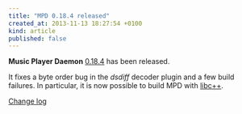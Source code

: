 ```yaml
---
title: "MPD 0.18.4 released"
created_at: 2013-11-13 18:27:54 +0100
kind: article
published: false
---
```


**Music Player Daemon** [0.18.4](/download/mpd/0.18/mpd-0.18.4.tar.xz)
has been released.

It fixes a byte order bug in the *dsdiff* decoder plugin and a few
build failures.  In particular, it is now possible to build MPD with
[libc++](http://libcxx.llvm.org/).

[Change log](http://git.musicpd.org/cgit/master/mpd.git/plain/NEWS?h=release-0.18.4)
